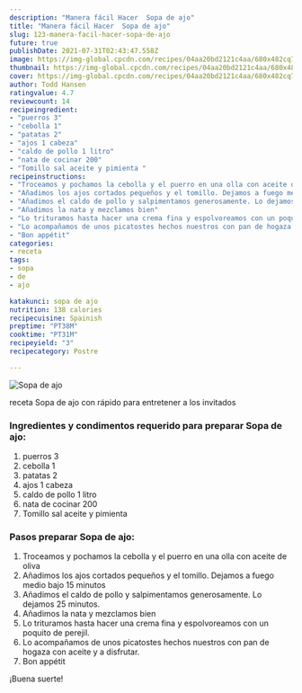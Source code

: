 ```yaml
---
description: "Manera fácil Hacer  Sopa de ajo"
title: "Manera fácil Hacer  Sopa de ajo"
slug: 123-manera-facil-hacer-sopa-de-ajo
future: true
publishDate: 2021-07-31T02:43:47.558Z
image: https://img-global.cpcdn.com/recipes/04aa20bd2121c4aa/680x482cq70/sopa-de-ajo-foto-principal.jpg
thumbnail: https://img-global.cpcdn.com/recipes/04aa20bd2121c4aa/680x482cq70/sopa-de-ajo-foto-principal.jpg
cover: https://img-global.cpcdn.com/recipes/04aa20bd2121c4aa/680x482cq70/sopa-de-ajo-foto-principal.jpg
author: Todd Hansen
ratingvalue: 4.7
reviewcount: 14
recipeingredient:
- "puerros 3"
- "cebolla 1"
- "patatas 2"
- "ajos 1 cabeza"
- "caldo de pollo 1 litro"
- "nata de cocinar 200"
- "Tomillo sal aceite y pimienta "
recipeinstructions:
- "Troceamos y pochamos la cebolla y el puerro en una olla con aceite de oliva"
- "Añadimos los ajos cortados pequeños y el tomillo. Dejamos a fuego medio bajo 15 minutos"
- "Añadimos el caldo de pollo y salpimentamos generosamente. Lo dejamos 25 minutos."
- "Añadimos la nata y mezclamos bien"
- "Lo trituramos hasta hacer una crema fina y espolvoreamos con un poquito de perejil."
- "Lo acompañamos de unos picatostes hechos nuestros con pan de hogaza con aceite y a disfrutar."
- "Bon appétit"
categories:
- receta
tags:
- sopa
- de
- ajo

katakunci: sopa de ajo 
nutrition: 138 calories
recipecuisine: Spainish
preptime: "PT38M"
cooktime: "PT31M"
recipeyield: "3"
recipecategory: Postre

---
```



![Sopa de ajo](https://img-global.cpcdn.com/recipes/04aa20bd2121c4aa/680x482cq70/sopa-de-ajo-foto-principal.jpg)

receta Sopa de ajo con rápido para entretener a los invitados

<!--inarticleads1-->

### Ingredientes y condimentos requerido para preparar Sopa de ajo:

1. puerros 3
1. cebolla 1
1. patatas 2
1. ajos 1 cabeza
1. caldo de pollo 1 litro
1. nata de cocinar 200
1. Tomillo sal aceite y pimienta 



<!--inarticleads2-->

### Pasos preparar Sopa de ajo:

1. Troceamos y pochamos la cebolla y el puerro en una olla con aceite de oliva
1. Añadimos los ajos cortados pequeños y el tomillo. Dejamos a fuego medio bajo 15 minutos
1. Añadimos el caldo de pollo y salpimentamos generosamente. Lo dejamos 25 minutos.
1. Añadimos la nata y mezclamos bien
1. Lo trituramos hasta hacer una crema fina y espolvoreamos con un poquito de perejil.
1. Lo acompañamos de unos picatostes hechos nuestros con pan de hogaza con aceite y a disfrutar.
1. Bon appétit



¡Buena suerte!

